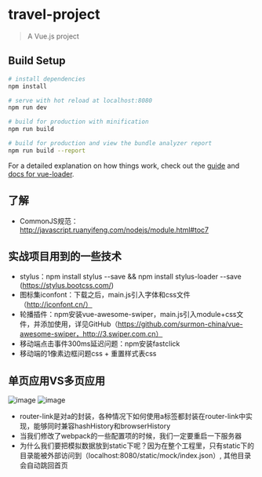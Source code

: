 # travel-project

> A Vue.js project

## Build Setup

``` bash
# install dependencies
npm install

# serve with hot reload at localhost:8080
npm run dev

# build for production with minification
npm run build

# build for production and view the bundle analyzer report
npm run build --report
```

For a detailed explanation on how things work, check out the [guide](http://vuejs-templates.github.io/webpack/) and [docs for vue-loader](http://vuejs.github.io/vue-loader).

## 了解
- CommonJS规范：http://javascript.ruanyifeng.com/nodejs/module.html#toc7

## 实战项目用到的一些技术
- stylus：npm install stylus --save  &&   npm install stylus-loader --save (https://stylus.bootcss.com/)
- 图标集iconfont：下载之后，main.js引入字体和css文件（http://iconfont.cn/）
- 轮播插件：npm安装vue-awesome-swiper，main.js引入module+css文件，并添加使用，详见GitHub（https://github.com/surmon-china/vue-awesome-swiper，http://3.swiper.com.cn）
- 移动端点击事件300ms延迟问题：npm安装fastclick
- 移动端的1像素边框问题css + 重置样式表css

## 单页应用VS多页应用
![image](https://github.com/xingzhenli/Vue-Project/blob/master/travel-project/static/images/many-page.jpg)
![image](https://github.com/xingzhenli/Vue-Project/blob/master/travel-project/static/images/single-page.jpg)


- router-link是对a的封装，各种情况下如何使用a标签都封装在router-link中实现，能够同时兼容hashHistory和browserHistory
- 当我们修改了webpack的一些配置项的时候，我们一定要重启一下服务器
- 为什么我们要把模拟数据放到static下呢？因为在整个工程里，只有static下的目录能被外部访问到（localhost:8080/static/mock/index.json）, 其他目录会自动跳回首页